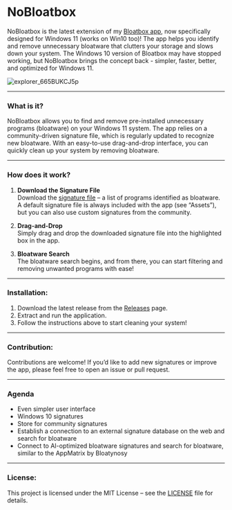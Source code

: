 # NoBloatbox

NoBloatbox is the latest extension of my [Bloatbox app](https://github.com/builtbybel/bloatbox), now specifically designed for Windows 11 (works on Win10 too)! The app helps you identify and remove unnecessary bloatware that clutters your storage and slows down your system. The Windows 10 version of Bloatbox may have stopped working, but NoBloatbox brings the concept back - simpler, faster, better, and optimized for Windows 11.

![explorer_665BUKCJ5p](https://github.com/user-attachments/assets/14264f2c-866c-41e6-8c17-5ad7f4fac65e)


---

### What is it?  
NoBloatbox allows you to find and remove pre-installed unnecessary programs (bloatware) on your Windows 11 system. The app relies on a community-driven signature file, which is regularly updated to recognize new bloatware. With an easy-to-use drag-and-drop interface, you can quickly clean up your system by removing bloatware.

---

### How does it work?

1. **Download the Signature File**  
   Download the [signature file](https://github.com/builtbybel/NoBloatbox/releases/download/0.30.0/targets1124H2.json) – a list of programs identified as bloatware. A default signature file is always included with the app (see “Assets”), but you can also use custom signatures from the community.

2. **Drag-and-Drop**  
   Simply drag and drop the downloaded signature file into the highlighted box in the app.

3. **Bloatware Search**  
   The bloatware search begins, and from there, you can start filtering and removing unwanted programs with ease!

---

### Installation:
1. Download the latest release from the [Releases](https://github.com/builtbybel/NoBloatbox/releases) page.
2. Extract and run the application.
3. Follow the instructions above to start cleaning your system!

---

### Contribution:
Contributions are welcome! If you’d like to add new signatures or improve the app, please feel free to open an issue or pull request.

---

### Agenda 
- Even simpler user interface
- Windows 10 signatures
- Store for community signatures
- Establish a connection to an external signature database on the web and search for bloatware
- Connect to AI-optimized bloatware signatures and search for bloatware, similar to the AppMatrix by Bloatynosy

---

### License:
This project is licensed under the MIT License – see the [LICENSE](#) file for details.

